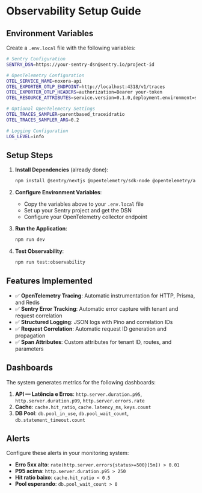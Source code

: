 # Observability Setup Guide

## Environment Variables

Create a `.env.local` file with the following variables:

```bash
# Sentry Configuration
SENTRY_DSN=https://your-sentry-dsn@sentry.io/project-id

# OpenTelemetry Configuration
OTEL_SERVICE_NAME=noxora-api
OTEL_EXPORTER_OTLP_ENDPOINT=http://localhost:4318/v1/traces
OTEL_EXPORTER_OTLP_HEADERS=authorization=Bearer your-token
OTEL_RESOURCE_ATTRIBUTES=service.version=0.1.0,deployment.environment=staging

# Optional OpenTelemetry Settings
OTEL_TRACES_SAMPLER=parentbased_traceidratio
OTEL_TRACES_SAMPLER_ARG=0.2

# Logging Configuration
LOG_LEVEL=info
```

## Setup Steps

1. **Install Dependencies** (already done):
   ```bash
   npm install @sentry/nextjs @opentelemetry/sdk-node @opentelemetry/auto-instrumentations-node @opentelemetry/exporter-trace-otlp-http @opentelemetry/exporter-metrics-otlp-http @opentelemetry/resources @opentelemetry/semantic-conventions @opentelemetry/instrumentation-http @opentelemetry/instrumentation-undici @opentelemetry/instrumentation-pg @prisma/instrumentation pino uuid pino-pretty --legacy-peer-deps
   ```

2. **Configure Environment Variables**:
   - Copy the variables above to your `.env.local` file
   - Set up your Sentry project and get the DSN
   - Configure your OpenTelemetry collector endpoint

3. **Run the Application**:
   ```bash
   npm run dev
   ```

4. **Test Observability**:
   ```bash
   npm run test:observability
   ```

## Features Implemented

- ✅ **OpenTelemetry Tracing**: Automatic instrumentation for HTTP, Prisma, and Redis
- ✅ **Sentry Error Tracking**: Automatic error capture with tenant and request correlation
- ✅ **Structured Logging**: JSON logs with Pino and correlation IDs
- ✅ **Request Correlation**: Automatic request ID generation and propagation
- ✅ **Span Attributes**: Custom attributes for tenant ID, routes, and parameters

## Dashboards

The system generates metrics for the following dashboards:

1. **API — Latência e Erros**: `http.server.duration.p95`, `http.server.duration.p99`, `http.server.errors.rate`
2. **Cache**: `cache.hit_ratio`, `cache.latency_ms`, `keys.count`
3. **DB Pool**: `db.pool_in_use`, `db.pool_wait_count`, `db.statement_timeout.count`

## Alerts

Configure these alerts in your monitoring system:

- **Erro 5xx alto**: `rate(http.server.errors{status>=500}[5m]) > 0.01`
- **P95 acima**: `http.server.duration.p95 > 250`
- **Hit ratio baixo**: `cache.hit_ratio < 0.5`
- **Pool esperando**: `db.pool_wait_count > 0`





















